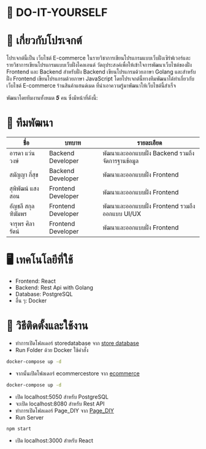 ﻿# 📍 DO-IT-YOURSELF
# 🔗 เกี่ยวกับโปรเจกต์
โปรเจกต์นี้เป็น เว็บไซต์ E-commerce ในรายวิชาการเขียนโปรแกรมแบบเว็บฝั่งเซิร์ฟเวอร์และรายวิชาการเขียนโปรแกรมแบบเว็บฝั่งไคลเอนต์ วัตถุประสงค์เพื่อให้เข้าใจการพัฒนาเว็บไซต์ของฝั่ง Frontend และ Backend สำหรับฝั่ง Backend เขียนโปรแกรมด้วยภาษา Golang และสำหรับฝั่ง Frontend เขียนโปรแกรมด้วยภาษา JavaScript โดยโปรเจกต์นี้ทางทีมพัฒนาได้ทำเกี่ยวกับเว็บไซต์ E-commerce ร้านสินค้าแฮนด์เมด ที่นำเอาความรู้มาพัฒนาให้เว็บไซต์นี้สำเร็จ

พัฒนาโดยทีมงานทั้งหมด ***5*** คน ซึ่งมีหน้าที่ดังนี้:
 
# 🏡 ทีมพัฒนา
| ชื่อ | บทบาท | รายละเอียด |
|------|------|----------|
| อารดา แว่นวงษ์ | Backend Developer | พัฒนาและออกแบบฝั่ง Backend รวมถึงจัดการฐานข้อมูล |
| สมัญญา กี่สุข | Backend Developer | พัฒนาและออกแบบฝั่ง Frontend |
| สุพิพัฒน์ แสงสอน | Frontend Developer | พัฒนาและออกแบบฝั่ง Frontend |
| อัญชลี สกุลฑิฆัมพร | Frontend Developer | พัฒนาและออกแบบฝั่ง Frontend รวมถึงออกแบบ UI/UX |
| จารุพร ศิลารัตน์ | Frontend Developer | พัฒนาและออกแบบฝั่ง Frontend |

# 🖥️ เทคโนโลยีที่ใช้
- Frontend: React
- Backend: Rest Api with Golang
- Database: PostgreSQL
- อื่น ๆ: Docker

# 🔌 วิธีติดตั้งและใช้งาน
- ทำการเปิดโฟลเดอร์ storedatabase จาก [store database](storedatabase)
- Run Folder ด้วย Docker ใช้คำสั่ง 
```bash 
docker-compose up -d 
```
- จากนั้นเปิดโฟลเดอร์ ecommercestore จาก [ecommerce](ecommercestore)
```bash 
docker-compose up -d 
```
- เปิด localhost:5050 สำหรับ PostgreSQL
- จะเปิด localhost:8080 สำหรับ Rest API
- ทำการเปิดโฟลเดอร์ Page_DIY จาก [Page_DIY](Page_DIY/diy)
- Run Server
```bash 
npm start
```
- เปิด localhost:3000 สำหรับ React
